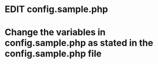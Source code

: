 # EDIT config.sample.php

# Change the variables in config.sample.php as stated in the config.sample.php file
